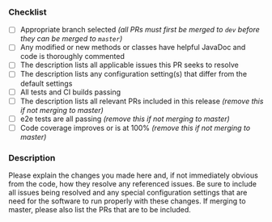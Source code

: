 ### Checklist

- [ ] Appropriate branch selected _(all PRs must first be merged to `dev` before they can be merged to `master`)_
- [ ] Any modified or new methods or classes have helpful JavaDoc and code is thoroughly commented
- [ ] The description lists all applicable issues this PR seeks to resolve
- [ ] The description lists any configuration setting(s) that differ from the default settings
- [ ] All tests and CI builds passing
- [ ] The description lists all relevant PRs included in this release _(remove this if not merging to master)_
- [ ] e2e tests are all passing _(remove this if not merging to master)_
- [ ] Code coverage improves or is at 100% _(remove this if not merging to master)_

### Description

Please explain the changes you made here and, if not immediately obvious from the code, how they resolve any referenced issues. Be sure to include all issues being resolved and any special configuration settings that are need for the software to run properly with these changes. If merging to master, please also list the PRs that are to be included.
